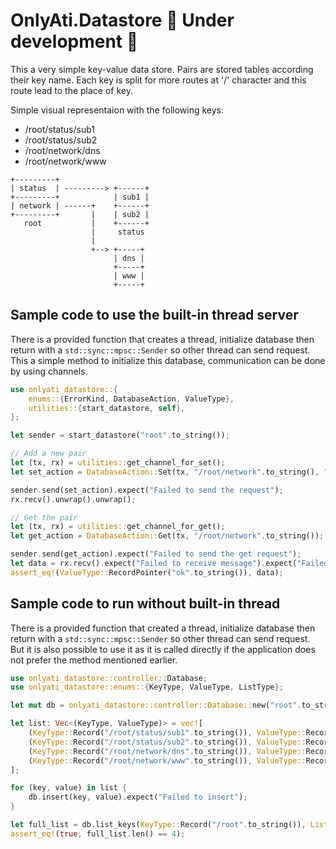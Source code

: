 # OnlyAti.Datastore :construction: Under development :construction:
 
This a very simple key-value data store. Pairs are stored tables according their key name.
Each key is split for more routes at '/' character and this route lead to the place of key.

Simple visual representaion with the following keys:
- /root/status/sub1
- /root/status/sub2
- /root/network/dns
- /root/network/www
```plain
+---------+
| status  | ---------> +------+
+---------+            | sub1 |
| network | ------+    +------+
+---------+       |    | sub2 |
   root           |    +------+
                  |     status
                  |
                  +--> +-----+
                       | dns |
                       +-----+
                       | www |
                       +-----+
```

## Sample code to use the built-in thread server

There is a provided function that creates a thread, initialize database then return with a `std::sync::mpsc::Sender` so other thread can send request.
This a simple method to initialize this database, communication can be done by using channels.

```rust
use onlyati_datastore::{
    enums::{ErrorKind, DatabaseAction, ValueType},
    utilities::{start_datastore, self},
};

let sender = start_datastore("root".to_string());

// Add a new pair
let (tx, rx) = utilities::get_channel_for_set();
let set_action = DatabaseAction::Set(tx, "/root/network".to_string(), "ok".to_string());

sender.send(set_action).expect("Failed to send the request");
rx.recv().unwrap().unwrap(); 

// Get the pair
let (tx, rx) = utilities::get_channel_for_get();
let get_action = DatabaseAction::Get(tx, "/root/network".to_string());

sender.send(get_action).expect("Failed to send the get request");
let data = rx.recv().expect("Failed to receive message").expect("Failed to get data");
assert_eq!(ValueType::RecordPointer("ok".to_string()), data);
```


## Sample code to run without built-in thread

There is a provided function that created a thread, initialize database then return with a `std::sync::mpsc::Sender` so other thread can send request.
But it is also possible to use it as it is called directly if the application does not prefer the method mentioned earlier.

```rust
use onlyati_datastore::controller::Database;
use onlyati_datastore::enums::{KeyType, ValueType, ListType};

let mut db = onlyati_datastore::controller::Database::new("root".to_string()).unwrap();

let list: Vec<(KeyType, ValueType)> = vec![
    (KeyType::Record("/root/status/sub1".to_string()), ValueType::RecordPointer("OK".to_string())),
    (KeyType::Record("/root/status/sub2".to_string()), ValueType::RecordPointer("NOK".to_string())),
    (KeyType::Record("/root/network/dns".to_string()), ValueType::RecordPointer("OK".to_string())),
    (KeyType::Record("/root/network/www".to_string()), ValueType::RecordPointer("NOK".to_string())),
];

for (key, value) in list {
    db.insert(key, value).expect("Failed to insert");
}

let full_list = db.list_keys(KeyType::Record("/root".to_string()), ListType::All).expect("Failed to get all keys");
assert_eq!(true, full_list.len() == 4);
```
